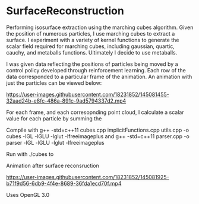 # SurfaceReconstruction

Performing isosurface extraction using the marching cubes algorithm. Given the position of numerous particles, I use marching cubes to extract a surface. I experiment with a variety of kernel functions to generate the scalar field required for marching cubes, including gaussian, quartic, cauchy, and metaballs functions. Ultimately I decide to use metaballs.

I was given data reflecting the positions of particles being moved by a control policy developed through reinforcement learning. Each row of the data corresponded to a particular frame of the animation. An animation with just the particles can be viewed below:

https://user-images.githubusercontent.com/18231852/145081455-32aad24b-e8fc-486a-891c-9ad5794337d2.mp4

For each frame, and each corresopnding point cloud, I calculate a scalar value for each particle by summing the 


Compile with g++ -std=c++11 cubes.cpp implicitFunctions.cpp utils.cpp -o cubes -lGL -lGLU -lglut -lfreeimageplus
and g++ -std=c++11 parser.cpp -o parser -lGL -lGLU -lglut -lfreeimageplus

Run with ./cubes to 


Animation after surface reconsruction

https://user-images.githubusercontent.com/18231852/145081925-b71f9d56-6db9-4f4e-8689-36fda1ecd70f.mp4



Uses OpenGL 3.0
